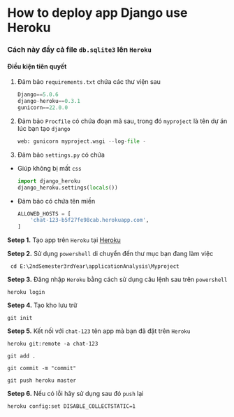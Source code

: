 # How to deploy app Django use Heroku

### Cách này đẩy cả file `db.sqlite3` lên `Heroku`


#### Điều kiện tiên quyết

1. Đảm bảo `requirements.txt` chứa các thư viện sau

    ```python
    Django==5.0.6
    django-heroku==0.3.1
    gunicorn==22.0.0
    ```

2. Đảm bảo `Procfile` có chứa đoạn mã sau, trong đó `myproject` là tên dự án lúc bạn tạo `django`

    ```python
    web: gunicorn myproject.wsgi --log-file -
    ```

3. Đảm bảo `settings.py` có chứa

- Giúp không bị mất `css`

  ```python
  import django_heroku
  django_heroku.settings(locals())
  ```

- Đảm bảo có chứa tên miền
  
  ```python
  ALLOWED_HOSTS = [
      'chat-123-b5f27fe98cab.herokuapp.com',
  ]
  ```


**Setep 1.** Tạo app trên `Heroku` tại [Heroku](https://dashboard.heroku.com/)

**Setep 2.** Sử dụng `powershell` di chuyển đến thư mục bạn đang làm việc
  
  ```
   cd E:\2ndSemester3rdYear\applicationAnalysis\Myproject
  ```

**Setep 3.** Đăng nhập `Heroku` bằng cách sử dụng câu lệnh sau trên `powershell`

  ```
  heroku login
  ```

**Setep 4.** Tạo kho lưu trữ

```
git init
```

**Setep 5.** Kết nối với `chat-123` tên app mà bạn đã đặt trên `Heroku`

```
heroku git:remote -a chat-123
```


```
git add .
```

```
git commit -m "commit"
```

```
git push heroku master
```

**Setep 6.** Nếu có lỗi hãy sử dụng sau đó `push` lại

```
heroku config:set DISABLE_COLLECTSTATIC=1
```

